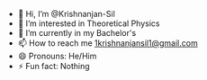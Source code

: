 - 👋 Hi, I’m @Krishnanjan-Sil
- 👀 I’m interested in Theoretical Physics 
- 🌱 I’m currently in my Bachelor's 
- 📫 How to reach me 1krishnanjansil1@gmail.com
- 😄 Pronouns: He/Him
- ⚡ Fun fact: Nothing 

<!---
Krishnanjan-Sil/Krishnanjan-Sil is a ✨ special ✨ repository because its `README.md` (this file) appears on your GitHub profile.
You can click the Preview link to take a look at your changes.
--->
